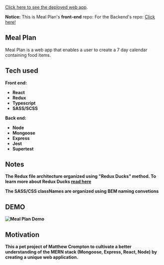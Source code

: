 [Click here to see the deployed web app](https://mcromp.github.io/meal-plan/).

<b>Notice:</b>
This is Meal Plan's **front-end** repo:
For the Backend's repo:
[Click here!](https://github.com/mcromp/meal-plan-backend)

## Meal Plan

Meal Plan is a web app that enables a user to create a 7 day calendar containing food items.

## Tech used

<b>Front end:<b>

- React
- Redux
- Typescript
- SASS/SCSS

<b>Back end: <b>

- Node
- Mongoose
- Express
- Jest
- Supertest

## Notes

The Redux file architecture organized using **"Redux Ducks"** method.
To learn more about Redux Ducks [read here](https://www.freecodecamp.org/news/scaling-your-redux-app-with-ducks-6115955638be/)

The SASS/CSS classNames are organized using **BEM** naming convetions

## DEMO

![Meal Plan Demo](src/assets/demo.gif)

## Motivation

This a pet project of Matthew Crompton to cultivate a better understanding of the MERN stack (Mongoose, Express, React, Node) by creating a unique web application.
